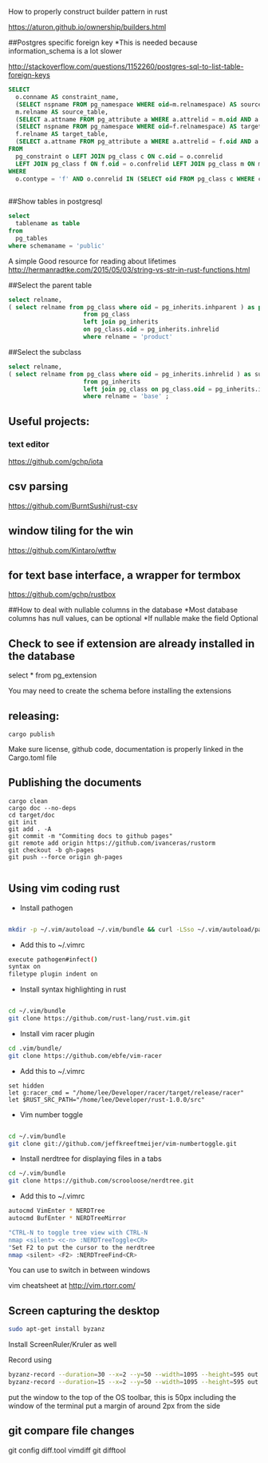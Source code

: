 How to properly construct builder pattern in rust

https://aturon.github.io/ownership/builders.html




##Postgres specific foreign key
*This is needed because information_schema is a lot slower

http://stackoverflow.com/questions/1152260/postgres-sql-to-list-table-foreign-keys

```sql
SELECT
  o.conname AS constraint_name,
  (SELECT nspname FROM pg_namespace WHERE oid=m.relnamespace) AS source_schema,
  m.relname AS source_table,
  (SELECT a.attname FROM pg_attribute a WHERE a.attrelid = m.oid AND a.attnum = o.conkey[1] AND a.attisdropped = false) AS source_column,
  (SELECT nspname FROM pg_namespace WHERE oid=f.relnamespace) AS target_schema,
  f.relname AS target_table,
  (SELECT a.attname FROM pg_attribute a WHERE a.attrelid = f.oid AND a.attnum = o.confkey[1] AND a.attisdropped = false) AS target_column
FROM
  pg_constraint o LEFT JOIN pg_class c ON c.oid = o.conrelid
  LEFT JOIN pg_class f ON f.oid = o.confrelid LEFT JOIN pg_class m ON m.oid = o.conrelid
WHERE
  o.contype = 'f' AND o.conrelid IN (SELECT oid FROM pg_class c WHERE c.relkind = 'r');
 
```  
  
##Show tables in postgresql

```sql
select 
  tablename as table 
from 
  pg_tables  
where schemaname = 'public'
```


A simple Good resource for reading about lifetimes
http://hermanradtke.com/2015/05/03/string-vs-str-in-rust-functions.html


##Select the parent table
```sql
select relname,  
( select relname from pg_class where oid = pg_inherits.inhparent ) as parent 
					 from pg_class  
					 left join pg_inherits  
					 on pg_class.oid = pg_inherits.inhrelid 
					 where relname = 'product'
```


##Select the subclass

```sql
select relname, 
( select relname from pg_class where oid = pg_inherits.inhrelid ) as subclass 
					 from pg_inherits 
					 left join pg_class on pg_class.oid = pg_inherits.inhparent 
					 where relname = 'base' ;
```


## Useful projects:

### text editor
https://github.com/gchp/iota

## csv parsing
https://github.com/BurntSushi/rust-csv

## window tiling for the win
https://github.com/Kintaro/wtftw

## for text base interface, a wrapper for termbox

https://github.com/gchp/rustbox


##How to deal with nullable columns in the database
*Most database columns has null values, can be optional
*If nullable make the field Optional


## Check to see if extension are already installed in the database
select * from pg_extension

You may need to create the schema before installing the extensions


## releasing:
```
cargo publish
```

Make sure license, github code, documentation is properly linked in the Cargo.toml file

## Publishing the documents

```
cargo clean
cargo doc --no-deps
cd target/doc
git init
git add . -A
git commit -m "Commiting docs to github pages"
git remote add origin https://github.com/ivanceras/rustorm
git checkout -b gh-pages
git push --force origin gh-pages


```

## Using vim coding rust
* Install pathogen

```sh

mkdir -p ~/.vim/autoload ~/.vim/bundle && curl -LSso ~/.vim/autoload/pathogen.vim https://tpo.pe/pathogen.vim

```
* Add this to ~/.vimrc

```sh
execute pathogen#infect()
syntax on
filetype plugin indent on

```


* Install syntax highlighting in rust

```sh

cd ~/.vim/bundle
git clone https://github.com/rust-lang/rust.vim.git

``` 

* Install vim racer plugin

```sh
cd .vim/bundle/
git clone https://github.com/ebfe/vim-racer

```

* Add this to ~/.vimrc
```
set hidden
let g:racer_cmd = "/home/lee/Developer/racer/target/release/racer"
let $RUST_SRC_PATH="/home/lee/Developer/rust-1.0.0/src"

```

* Vim number toggle

```sh

cd ~/.vim/bundle
git clone git://github.com/jeffkreeftmeijer/vim-numbertoggle.git

```
* Install nerdtree for displaying files in a tabs

```sh
cd ~/.vim/bundle
git clone https://github.com/scrooloose/nerdtree.git

```
* Add this to ~/.vimrc
```sh
autocmd VimEnter * NERDTree
autocmd BufEnter * NERDTreeMirror

"CTRL-N to toggle tree view with CTRL-N
nmap <silent> <c-n> :NERDTreeToggle<CR>		
"Set F2 to put the cursor to the nerdtree
nmap <silent> <F2> :NERDTreeFind<CR>

```

You can use <CTRL-W><CTRL-W> to switch in between windows

vim cheatsheet at http://vim.rtorr.com/


## Screen capturing the desktop

```sh
sudo apt-get install byzanz
```

Install ScreenRuler/Kruler as well

Record using
```sh
byzanz-record --duration=30 --x=2 --y=50 --width=1095 --height=595 out.gif
byzanz-record --duration=15 --x=2 --y=50 --width=1095 --height=595 out.gif
```

put the window to the top of the OS toolbar, this is 50px including the window of the terminal
put a margin of around 2px from the side 

## git compare file changes
git config diff.tool vimdiff
git difftool

